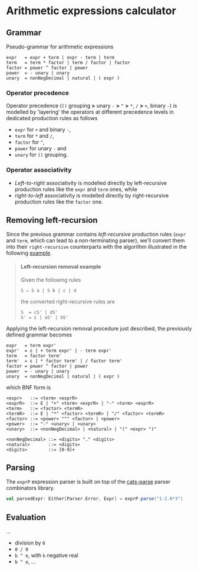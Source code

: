 # Arithmetic expressions calculator

## Grammar

Pseudo-grammar for arithmetic expressions

```
expr   = expr + term | expr - term | term
term   = term * factor | term / factor | factor
factor = power ^ factor | power
power  = - unary | unary
unary  = nonNegDecimal | natural | ( expr )
```

### Operator precedence

Operator precedence (`()` grouping **>** unary `-` **>** `^` **>** `*`, `/` **>** `+`, binary `-`) is modelled by 'layering'
the operators at different precedence levels in dedicated production rules as follows

- `expr` for `+` and binary `-`,
- `term` for `*` and `/`,
- `factor` for `^`,
- `power` for unary `-` and
- `unary` for `()` grouping.

### Operator associativity

- _Left-to-right_ associativity is modelled directly by left-recursive production rules like the `expr` and `term` ones, while
- _right-to-left_ associativity is modelled directly by right-recursive production rules like the `factor` one.

## Removing left-recursion

Since the previous grammar contains _left-recursive_ production rules
(`expr` and `term`, which can lead to a non-terminating parser),
we'll convert them into their `right-recursive` counterparts with the algorithm illustrated in the following
[example](https://www.geeksforgeeks.org/removing-direct-and-indirect-left-recursion-in-a-grammar).

> #### Left-recursion removal example
> Given the following rules
>
> ```
> S ⇒ S a | S b | c | d
> ```
> the converted right-recursive rules are
>
> ```
> S  = cS' | dS'
> S' = ε | aS' | bS'
> ```

Applying the left-recursion removal procedure just described, the previously defined grammar becomes

```
expr   = term expr'
expr'  = ε | + term expr' | - term expr'
term   = factor term'
term'  = ε | * factor term' | / factor term'
factor = power ^ factor | power
power  = - unary | unary
unary  = nonNegDecimal | natural | ( expr )
```

which BNF form is

```
<expr>   ::= <term> <exprR>
<exprR>  ::= E | "+" <term> <exprR> | "-" <term> <exprR>
<term>   ::= <factor> <termR>
<termR>  ::= E | "*" <factor> <termR> | "/" <factor> <termR>
<factor> ::= <power> "^" <factor> | <power>
<power>  ::= "-" <unary> | <unary>
<unary>  ::= <nonNegDecimal> | <natural> | "(" <expr> ")"

<nonNegDecimal> ::= <digits> "." <digits>
<natural>       ::= <digits>
<digits>        ::= [0-9]+
```

## Parsing

The `exprP` expression parser is built on top of the [cats-parse](https://typelevel.org/cats-parse) parser combinators library.

```scala
val parsedExpr: Either[Parser.Error, Expr] = exprP.parse("1-2.0*3")
```

## Evaluation

...

- division by `0`
- `0 / 0`
- `b ^ e`, with `b` negative real
- `b ^ e`, ...
